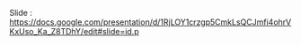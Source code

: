 Slide : https://docs.google.com/presentation/d/1RjLOY1crzgp5CmkLsQCJmfi4ohrVKxUso_Ka_Z8TDhY/edit#slide=id.p
